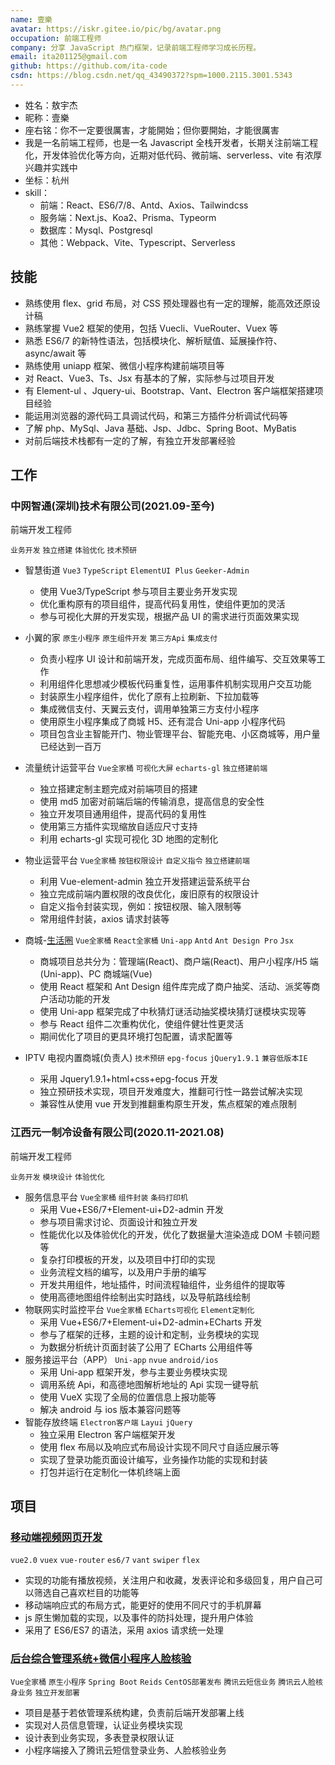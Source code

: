 ```yaml
---
name: 壹樂
avatar: https://iskr.gitee.io/pic/bg/avatar.png
occupation: 前端工程师
company: 分享 JavaScript 热门框架，记录前端工程师学习成长历程。
email: ita201125@gmail.com
github: https://github.com/ita-code
csdn: https://blog.csdn.net/qq_43490372?spm=1000.2115.3001.5343
---
```


- 姓名：敖宇杰
- 昵称：壹樂
- 座右铭：你不一定要很厲害，才能開始；但你要開始，才能很厲害
- 我是一名前端工程师，也是一名 Javascript 全栈开发者，长期关注前端工程化，开发体验优化等方向，近期对低代码、微前端、serverless、vite 有浓厚兴趣并实践中
- 坐标：杭州
- skill：
  - 前端：React、ES6/7/8、Antd、Axios、Tailwindcss
  - 服务端：Next.js、Koa2、Prisma、Typeorm
  - 数据库：Mysql、Postgresql
  - 其他：Webpack、Vite、Typescript、Serverless

## 技能

- 熟练使用 flex、grid 布局，对 CSS 预处理器也有一定的理解，能高效还原设计稿
- 熟练掌握 Vue2 框架的使用，包括 Vuecli、VueRouter、Vuex 等
- 熟悉 ES6/7 的新特性语法，包括模块化、解析赋值、延展操作符、async/await 等
- 熟练使用 uniapp 框架、微信小程序构建前端项目等
- 对 React、Vue3、Ts、Jsx 有基本的了解，实际参与过项目开发
- 有 Element-ul 、Jquery-ui、Bootstrap、Vant、Electron 客户端框架搭建项目经验
- 能运用浏览器的源代码工具调试代码，和第三方插件分析调试代码等
- 了解 php、MySql、Java 基础、Jsp、Jdbc、Spring Boot、MyBatis
- 对前后端技术栈都有一定的了解，有独立开发部署经验

## 工作

### 中网智通(深圳)技术有限公司(2021.09-至今)

前端开发工程师

`业务开发` `独立搭建` `体验优化` `技术预研`

- 智慧街道
  `Vue3` `TypeScript` `ElementUI Plus` `Geeker-Admin`

  - 使用 Vue3/TypeScript 参与项目主要业务开发实现
  - 优化重构原有的项目组件，提高代码复用性，使组件更加的灵活
  - 参与可视化大屏的开发实现，根据产品 UI 的需求进行页面效果实现

- 小翼的家
  `原生小程序` `原生组件开发` `第三方Api` `集成支付`

  - 负责小程序 UI 设计和前端开发，完成页面布局、组件编写、交互效果等工作
  - 利用组件化思想减少模板代码重复性，运用事件机制实现用户交互功能
  - 封装原生小程序组件，优化了原有上拉刷新、下拉加载等
  - 集成微信支付、天翼云支付，调用单独第三方支付小程序
  - 使用原生小程序集成了商城 H5、还有混合 Uni-app 小程序代码
  - 项目包含业主智能开门、物业管理平台、智能充电、小区商城等，用户量已经达到一百万

- 流量统计运营平台
  `Vue全家桶` `可视化大屏` `echarts-gl` `独立搭建前端`

  - 独立搭建定制主题完成对前端项目的搭建
  - 使用 md5 加密对前端后端的传输消息，提高信息的安全性
  - 独立开发项目通用组件，提高代码的复用性
  - 使用第三方插件实现缩放自适应尺寸支持
  - 利用 echarts-gl 实现可视化 3D 地图的定制化

- 物业运营平台
  `Vue全家桶` `按钮权限设计` `自定义指令` `独立搭建前端`

  - 利用 Vue-element-admin 独立开发搭建运营系统平台
  - 独立完成前端内置权限的改良优化，废旧原有的权限设计
  - 自定义指令封装实现，例如：按钮权限、输入限制等
  - 常用组件封装，axios 请求封装等

- 商城-[生活圈](https://mallh5.zhisheyun.com/)
  `Vue全家桶` `React全家桶` `Uni-app` `Antd` `Ant Design Pro` `Jsx`

  - 商城项目总共分为：管理端(React)、商户端(React)、用户小程序/H5 端(Uni-app)、PC 商城端(Vue)
  - 使用 React 框架和 Ant Design 组件库完成了商户抽奖、活动、派奖等商户活动功能的开发
  - 使用 Uni-app 框架完成了中秋猜灯谜活动抽奖模块猜灯谜模块实现等
  - 参与 React 组件二次重构优化，使组件健壮性更灵活
  - 期间优化了项目的更具环境打包配置，请求配置等

- IPTV 电视内置商城(负责人)
  `技术预研` `epg-focus` `jQuery1.9.1` `兼容低版本IE`

  - 采用 Jquery1.9.1+html+css+epg-focus 开发
  - 独立预研技术实现，项目开发难度大，推翻可行性一路尝试解决实现
  - 兼容性从使用 vue 开发到推翻重构原生开发，焦点框架的难点限制

### 江西元一制冷设备有限公司(2020.11-2021.08)

前端开发工程师

`业务开发` `模块设计` `体验优化`

- 服务信息平台
  `Vue全家桶` `组件封装` `条码打印机`
  - 采用 Vue+ES6/7+Element-ui+D2-admin 开发
  - 参与项目需求讨论、页面设计和独立开发
  - 性能优化以及体验优化的开发，优化了数据量大渲染造成 DOM 卡顿问题等
  - 复杂打印模板的开发，以及项目中打印的实现
  - 业务流程文档的编写，以及用户手册的编写
  - 开发共用组件，地址插件，时间流程轴组件，业务组件的提取等
  - 使用高德地图组件绘制出实时路线，以及导航路线绘制
- 物联网实时监控平台
  `Vue全家桶` `ECharts可视化` `Element定制化`
  - 采用 Vue+ES6/7+Element-ui+D2-admin+ECharts 开发
  - 参与了框架的迁移，主题的设计和定制，业务模块的实现
  - 为数据分析统计页面封装了公用了 ECharts 公用组件等
- 服务接运平台（APP）
  `Uni-app` `nvue` `android/ios`
  - 采用 Uni-app 框架开发，参与主要业务模块实现
  - 调用系统 Api，和高德地图解析地址的 Api 实现一键导航
  - 使用 VueX 实现了全局的位置信息上报功能等
  - 解决 android 与 ios 版本兼容问题等
- 智能存放终端
  `Electron客户端` `Layui` `jQuery`
  - 独立采用 Electron 客户端框架开发
  - 使用 flex 布局以及响应式布局设计实现不同尺寸自适应展示等
  - 实现了登录功能页面设计编写，业务操作功能的实现和封装
  - 打包并运行在定制化一体机终端上面

## 项目

### [移动端视频网页开发](http://iskr.gitee.io/works/#/)

`vue2.0` `vuex` `vue-router` `es6/7` `vant` `swiper` `flex`

- 实现的功能有播放视频，关注用户和收藏，发表评论和多级回复，用户自己可以筛选自己喜欢栏目的功能等
- 移动端响应式的布局方式，能更好的使用不同尺寸的手机屏幕
- js 原生懒加载的实现，以及事件的防抖处理，提升用户体验
- 采用了 ES6/ES7 的语法，采用 axios 请求统一处理

### [后台综合管理系统+微信小程序人脸核验](https://gitee.com/iskr/hnhg)

`Vue全家桶` `原生小程序` `Spring Boot` `Reids` `CentOS部署发布` `腾讯云短信业务` `腾讯云人脸核身业务` `独立开发部署`

- 项目是基于若依管理系统构建，负责前后端开发部署上线
- 实现对人员信息管理，认证业务模块实现
- 设计表到业务实现，多表登录权限认证
- 小程序端接入了腾讯云短信登录业务、人脸核验业务
